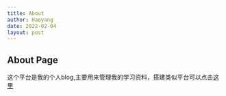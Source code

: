 ```yaml
---
title: About
author: Haoyang
date: 2022-02-04
layout: post
---
```


## About Page
这个平台是我的个人blog,主要用来管理我的学习资料，搭建类似平台可以点击[这里](https://github.com/sighingnow/jekyll-gitbook)
